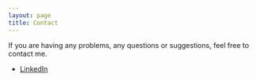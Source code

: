 ```yaml
---
layout: page
title: Contact
---
```


If you are having any problems, any questions or suggestions, feel free to contact me.


- [LinkedIn](https://www.linkedin.com/in/karthikrks/)